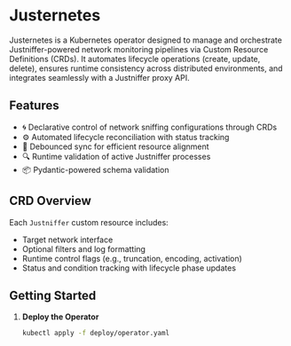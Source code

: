 # Justernetes

Justernetes is a Kubernetes operator designed to manage and orchestrate Justniffer-powered network monitoring pipelines via Custom Resource Definitions (CRDs). It automates lifecycle operations (create, update, delete), ensures runtime consistency across distributed environments, and integrates seamlessly with a Justniffer proxy API.

## Features

- 🌀 Declarative control of network sniffing configurations through CRDs
- ⚙️ Automated lifecycle reconciliation with status tracking
- 🔁 Debounced sync for efficient resource alignment
- 🔍 Runtime validation of active Justniffer processes
- 📦 Pydantic-powered schema validation

## CRD Overview

Each `Justniffer` custom resource includes:

- Target network interface
- Optional filters and log formatting
- Runtime control flags (e.g., truncation, encoding, activation)
- Status and condition tracking with lifecycle phase updates

## Getting Started

1. **Deploy the Operator**
   ```bash
   kubectl apply -f deploy/operator.yaml
